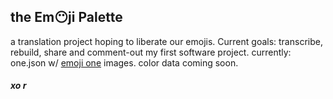 ## the Em😶ji Palette
a translation project hoping to liberate our emojis. Current goals: transcribe, rebuild, share and comment-out my first software project. currently: one.json w/ [emoji one](http://emojione.com/) images. color data coming soon.
##### xo r
